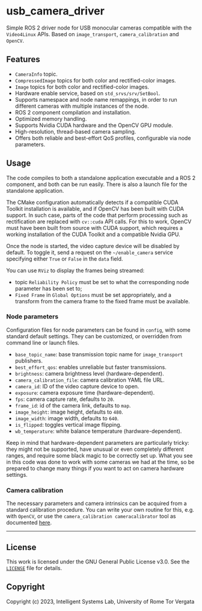 # usb_camera_driver

Simple ROS 2 driver node for USB monocular cameras compatible with the `Video4Linux` APIs. Based on `image_transport`, `camera_calibration` and `OpenCV`.

## Features

- `CameraInfo` topic.
- `CompressedImage` topics for both color and rectified-color images.
- `Image` topics for both color and rectified-color images.
- Hardware enable service, based on `std_srvs/srv/SetBool`.
- Supports namespace and node name remappings, in order to run different cameras with multiple instances of the node.
- ROS 2 component compilation and installation.
- Optimized memory handling.
- Supports Nvidia CUDA hardware and the OpenCV GPU module.
- High-resolution, thread-based camera sampling.
- Offers both reliable and best-effort QoS profiles, configurable via node parameters.

## Usage

The code compiles to both a standalone application executable and a ROS 2 component, and both can be run easily. There is also a launch file for the standalone application.

The CMake configuration automatically detects if a compatible CUDA Toolkit installation is available, and if OpenCV has been built with CUDA support. In such case, parts of the code that perform processing such as rectification are replaced with `cv::cuda` API calls. For this to work, OpenCV must have been built from source with CUDA support, which requires a working installation of the CUDA Toolkit and a compatible Nvidia GPU.

Once the node is started, the video capture device will be disabled by default. To toggle it, send a request on the `~/enable_camera` service specifying either `True` or `False` in the `data` field.

You can use `RViz` to display the frames being streamed:

- topic `Reliability Policy` must be set to what the corresponding node parameter has been set to;
- `Fixed Frame` in `Global Options` must be set appropriately, and a transform from the camera frame to the fixed frame must be available.

### Node parameters

Configuration files for node parameters can be found in `config`, with some standard default settings. They can be customized, or overridden from command line or launch files.

- `base_topic_name`: base transmission topic name for `image_transport` publishers.
- `best_effort_qos`: enables unreliable but faster transmissions.
- `brightness`: camera brightness level (hardware-dependent).
- `camera_calibration_file`: camera calibration YAML file URL.
- `camera_id`: ID of the video capture device to open.
- `exposure`: camera exposure time (hardware-dependent).
- `fps`: camera capture rate, defaults to `20`.
- `frame_id`: id of the camera link, defaults to `map`.
- `image_height`: image height, defaults to `480`.
- `image_width`: image width, defaults to `640`.
- `is_flipped`: toggles vertical image flipping.
- `wb_temperature`: white balance temperature (hardware-dependent).

Keep in mind that hardware-dependent parameters are particularly tricky: they might not be supported, have unusual or even completely different ranges, and require some black magic to be correctly set up. What you see in this code was done to work with some cameras we had at the time, so be prepared to change many things if you want to act on camera hardware settings.

### Camera calibration

The necessary parameters and camera intrinsics can be acquired from a standard calibration procedure. You can write your own routine for this, e.g. with `OpenCV`, or use the `camera_calibration cameracalibrator` tool as documented [here](https://navigation.ros.org/tutorials/docs/camera_calibration.html).

---

## License

This work is licensed under the GNU General Public License v3.0. See the [`LICENSE`](LICENSE) file for details.

## Copyright

Copyright (c) 2023, Intelligent Systems Lab, University of Rome Tor Vergata
